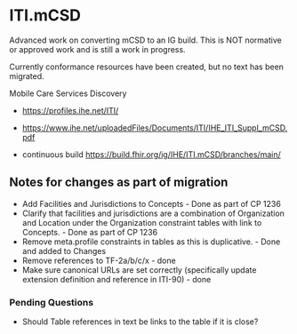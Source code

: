 # ITI.mCSD

Advanced work on converting mCSD to an IG build. This is NOT normative or approved work and is still a work in progress.

Currently conformance resources have been created, but no text has been migrated.

Mobile Care Services Discovery
* https://profiles.ihe.net/ITI/
* https://www.ihe.net/uploadedFiles/Documents/ITI/IHE_ITI_Suppl_mCSD.pdf

* continuous build https://build.fhir.org/ig/IHE/ITI.mCSD/branches/main/


## Notes for changes as part of migration
* Add Facilities and Jurisdictions to Concepts - Done as part of CP 1236
* Clarify that facilities and jurisdictions are a combination of 
Organization and Location under the Organization constraint tables with 
link to Concepts. - Done as part of CP 1236
* Remove meta.profile constraints in tables as this is duplicative. - Done and added to Changes
* Remove references to TF-2a/b/c/x - done 
* Make sure canonical URLs are set correctly (specifically update extension definition and reference in ITI-90) - done

### Pending Questions
* Should Table references in text be links to the table if it is close?